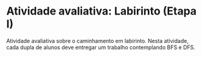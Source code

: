 # Atividade avaliativa: Labirinto (Etapa I)

<p>Atividade avaliativa sobre o caminhamento em labirinto. Nesta atividade, cada dupla de alunos deve entregar um trabalho contemplando BFS e DFS.<p/>

